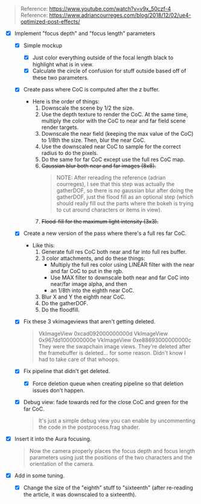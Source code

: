> Reference: https://www.youtube.com/watch?v=v9x_50czf-4
> Reference: https://www.adriancourreges.com/blog/2018/12/02/ue4-optimized-post-effects/

- [x] Implement "focus depth" and "focus length" parameters
    - [x] Simple mockup
        - [x] Just color everything outside of the focal length black to highlight what is in view.
        - [x] Calculate the circle of confusion for stuff outside based off of these two parameters.

    - [x] Create pass where CoC is computed after the z buffer.
        - Here is the order of things:
            1. Downscale the scene by 1/2 the size.
            2. Use the depth texture to render the CoC. At the same time, multiply the color with the CoC to near and far field scene render targets.
            3. Downscale the near field (keeping the max value of the CoC) to 1/8th the size. Then, blur the near CoC.
            5. Use the downscaled near CoC to sample for the correct radius to do the pixels.
            6. Do the same for far CoC except use the full res CoC map.
            7. ~~Gaussian blur both near and far images (8x8).~~
                > NOTE: After rereading the reference (adrian courreges), I see that this step was actually the gatherDOF, so there is no gaussian blur after doing the gatherDOF, just the flood fill as an optional step (which should really fill out the parts where the bokeh is trying to cut around characters or items in view).
            8. ~~Flood-fill for the maximum light intensity (3x3).~~

    - [x] Create a new version of the pass where there's a full res far CoC.
        - Like this:
            1. Generate full res CoC both near and far into full res buffer.
            2. 3 color attachments, and do these things:
                - Multiply the full res color using LINEAR filter with the near and far CoC to put in the rgb.
                - Use MAX filter to downscale both near and far CoC into near/far image alpha, and then
                - an 1/8th into the eighth near CoC.
            3. Blur X and Y the eighth near CoC.
            4. Do the gatherDOF.
            5. Do the floodfill.

    - [x] Fix these 3 vkimageviews that aren't getting deleted.
        > VkImageView 0xcad092000000000d
        > VkImageView 0x967dd1000000000e
        > VkImageView 0xe88693000000000c
        > They were the swapchain image views. They're deleted after the framebuffer is deleted... for some reason. Didn't know I had to take care of that whoops.

    - [x] Fix pipeline that didn't get deleted.
        - [x] Force deletion queue when creating pipeline so that deletion issues don't happen.

    - [x] Debug view: fade towards red for the close CoC and green for the far CoC.
        > It's just a simple debug view you can enable by uncommenting the code in the postprocess.frag shader.

- [x] Insert it into the Aura focusing.
    > Now the camera properly places the focus depth and focus length parameters using just the positions of the two characters and the orientation of the camera.

- [x] Add in some tuning.
    - [x] Change the size of the "eighth" stuff to "sixteenth" (after re-reading the article, it was downscaled to a sixteenth).